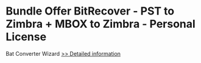 # Bundle Offer BitRecover - PST to Zimbra + MBOX to Zimbra - Personal License
Bat Converter Wizard
[>> Detailed information](https://secure.shareit.com/shareit/product.html?productid=300954710&affiliateid=200057808)